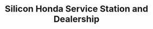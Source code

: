 ---
title: "Silicon Honda Service Station and Dealership"
url: /bangalore/silicon-honda-service-station-and-dealership/
shop: motorcycle
---